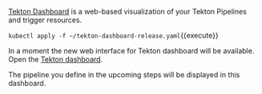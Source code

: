 [Tekton Dashboard](https://github.com/tektoncd/dashboard) is a web-based visualization of your Tekton Pipelines and trigger resources.

`kubectl apply -f ~/tekton-dashboard-release.yaml`{{execute}}

In a moment the new web interface for Tekton dashboard will be available. Open the [Tekton dashboard](https://[[HOST_SUBDOMAIN]]-31500-[[KATACODA_HOST]].environments.katacoda.com/).

The pipeline you define in the upcoming steps will be displayed in this dashboard.
